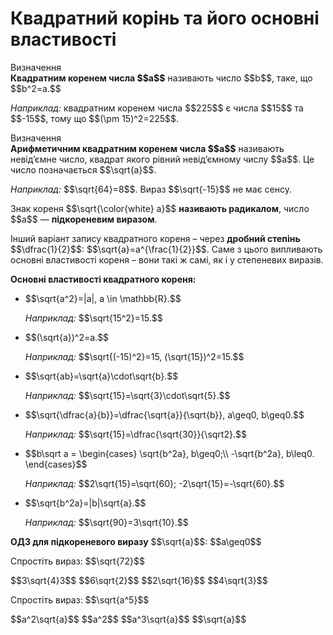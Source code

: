 # Квадратний корiнь та його основнi властивостi

<div class="space">
<div class="eoz-wrap">
<span class="eoz">Визначення</span> 
<div class="eoz-text">
<b>Квадратним коренем числа $$a$$</b> називають число $$b$$, таке, що $$b^2=a.$$
</div>
</div>
</div>

<p><i>Наприклад:</i> квадратним коренем числа $$225$$ є числа $$15$$ та $$-15$$, тому що $$(\pm 15)^2=225$$.</p>

<div class="space"></div>

<div class="space">
<div class="eoz-wrap">
<span class="eoz">Визначення</span> 
<div class="eoz-text">
<b>Арифметичним квадратним коренем числа $$a$$</b> називають невід’ємне число, квадрат якого рівний невід’ємному числу $$a$$. Це число позначається $$\sqrt{a}$$.
</div>
</div>
</div>

<p><i>Наприклад:</i> $$\sqrt{64}=8$$. Вираз $$\sqrt{-15}$$ не має сенсу.</p>

<div class="space"></div>

<p>Знак кореня $$\sqrt{\color{white} a}$$ <b>називають радикалом</b>, число $$a$$ — <b>підкореневим виразом</b>.</p>

<p>Інший варіант запису квадратного кореня – через <b>дробний степінь</b> $$\dfrac{1}{2}$$: $$\sqrt{a}=a^{\frac{1}{2}}$$. Саме з цього випливають основні властивості кореня – вони такі ж самі, як і у степеневих виразів.</p>

<div class="space">
</div>

<p><b>Основні властивості квадратного кореня:</b></p>

<ul>
<li><p>$$\sqrt{a^2}=|a|, a \in \mathbb{R}.$$</p></li>
<div class="space"></div>
<p><i>Наприклад:</i> $$\sqrt{15^2}=15.$$</p>
<div class="space"></div>
<li><p>$$(\sqrt{a})^2=a.$$</p></li>
<div class="space"></div>
<p><i>Наприклад:</i> $$\sqrt{(-15)^2}=15, (\sqrt{15})^2=15.$$</p>
<div class="space"></div>
<li><p>$$\sqrt{ab}=\sqrt{a}\cdot\sqrt{b}.$$</p></li>
<div class="space"></div>
<p><i>Наприклад:</i> $$\sqrt{15}=\sqrt{3}\cdot\sqrt{5}.$$</p>
<div class="space"></div>
<li><p>$$\sqrt{\dfrac{a}{b}}=\dfrac{\sqrt{a}}{\sqrt{b}}, a\geq0, b\geq0.$$</p></li>
<div class="space"></div>
<p><i>Наприклад:</i> $$\sqrt{15}=\dfrac{\sqrt{30}}{\sqrt2}.$$</p>
<div class="space"></div>
<li><p>$$b\sqrt a = \begin{cases}
				\sqrt{b^2a}, b\geq0;\\
				-\sqrt{b^2a}, b\leq0.
			\end{cases}$$</p></li>
<div class="space"></div>
<p><i>Наприклад:</i> $$2\sqrt{15}=\sqrt{60}; -2\sqrt{15}=-\sqrt{60}.$$</p>
<div class="space"></div>
<li><p>$$\sqrt{b^2a}=|b|\sqrt{a}.$$</p></li>
<div class="space"></div>
<p><i>Наприклад:</i> $$\sqrt{90}=3\sqrt{10}.$$</p>
<div class="space"></div>
</ul>

<div class="space">
</div>

<p><b>ОДЗ для підкореневого виразу</b> $$\sqrt{a}$$: $$a\geq0$$</p>

<div class="space"></div>

<quiz correctLabel="correct" incorrectLabel="incorrect" checkLabel="check">
    <question text="">
        <p>Спростіть вираз: $$\sqrt{72}$$</p>
        <answer>$$3\sqrt{4}3$$</answer>
        <answer correct>$$6\sqrt{2}$$</answer>
        <answer>$$2\sqrt{16}$$</answer>
        <answer>$$4\sqrt{3}$$</answer>
    </question>
    <question text="">
        <p>Спростіть вираз: $$\sqrt{a^5}$$</p>
        <answer correct>$$a^2\sqrt{a}$$</answer>
        <answer>$$a^2$$</answer>
        <answer>$$a^3\sqrt{a}$$</answer>
        <answer>$$\sqrt{a}$$</answer>
    </question>
</quiz>
